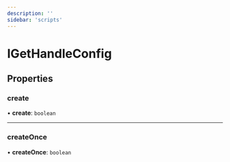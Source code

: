 ```yaml
---
description: ''
sidebar: 'scripts'
---
```


# IGetHandleConfig

## Properties

### create

• **create**: `boolean`

___

### createOnce

• **createOnce**: `boolean`

